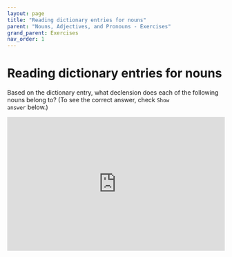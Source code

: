 ```yaml
---
layout: page
title: "Reading dictionary entries for nouns"
parent: "Nouns, Adjectives, and Pronouns - Exercises"
grand_parent: Exercises
nav_order: 1
---
```




# Reading dictionary entries for nouns


Based on the dictionary entry, what declension does each of the following nouns belong to? (To see the correct answer, check <code>Show answer</code> below.)


<iframe width="100%" height="310" frameborder="0"
  src="https://observablehq.com/embed/@l3/identify-the-declension?cell=viewof+q&cell=dictionary&cell=answer1&cell=viewof+showAnswer&cell=css"></iframe>
